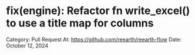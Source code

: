 # fix(engine): Refactor fn write_excel() to use a title map for columns

Category: Pull Request
At: https://github.com/reearth/reearth-flow
Date: October 12, 2024